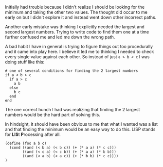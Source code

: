 Initially had trouble because I didn't realize I should be
looking for the minimum and taking the other two values. The thought did occur to
me early on but I didn't explore it and instead went down other incorrect paths.

Another early mistake was thinking I explicitly needed the largest and
second largest numbers. Trying to write code to find them one at a time
further confused me and led me down the wrong path.

A bad habit I have in general is trying to figure things out too procedurally
and it came into play here. I believe it led me to thinking I needed to check
every single value against each other. So instead of just `a > b < c` I was
doing stuff like this:

```
# one of several conditions for finding the 2 largest numbers
if a < b > c
  if a > c
    a b
  else
    b c
  end
end
```

The one correct hunch I had was realizing that finding the 2 largest numbers
would be the hard part of solving this.

In hindsight, it should have been obvious to me that what I wanted was
a list and that finding the minimum would be an easy way to do this.
LISP stands for **LIS**t **P**rocessing after all.

```
(define (foo a b c)
  (cond ((and (< b a) (< b c)) (+ (* a a) (* c c)))
        ((and (< c a) (< c b)) (+ (* a a) (* b b)))
        ((and (< a b) (< a c)) (+ (* b b) (* c c))))
)
```
